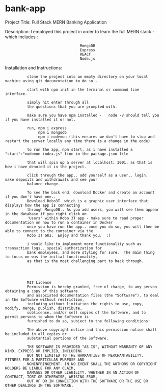 # bank-app

Project Title: Full Stack MERN Banking Application

Description:  I employed this project in order to learn the full MERN stack - which includes : 

                                      MongoDB
                                      Express
                                      REACT
                                      Node.js
                                      
Installation and Instructions:
              
              clone the project into an empty directory on your local machine using git documentation to do so..
              
              start with npm init in the terminal or command line interface. 
              
              simply hit enter through all
              the questions that you are prompted with.
              
              make sure you have npm installed -   node -v should tell you if you have installed it or not.  
              
              run, npm i express
                   npm i mongodb
                   npm i nodemon (this ensures we don't have to stop and restart the server locally any time there is a change in the code)
                   
              to run the app, npm start, as i have installed a "start":"nodemon index.js" line in the package.json file
              
              that will spin up a server at localhost: 3001, as that is how i have denoted it in the project. 
              
              click through the app.. add yourself as a user.. login.  make deposits and withdrawals and see your
              balance change.. 
              
              To see the back end, download Docker and create an account if you don't have one..
              Download Robo3T  which is a graphic user interface that displays how the app is connecting
              through MongoDB.. As you add users, you will see them appear in the database if you right click on
              'Users' within Robo 3T app - make sure to read proper documentation on how to run a container in Docker
              once you have run the app.. once you do so, you will then be able to connect to the container via the 
              Robo 3T GUI.  Enjoy and thank you.  :)
              
              i would like to implement more functionality such as transaction logs.. special authorization for
              bank employees, and more styling for sure.  The main thing to focus on was the initial functionality,
              as that is the most challenging part to hack through.  
              
              
              
              
              MIT License
              Permission is hereby granted, free of charge, to any person obtaining a copy of this software 
              and associated documentation files (the "Software"), to deal in the Software without restriction, 
              including without limitation the rights to use, copy, modify, merge, publish, distribute, 
              sublicense, and/or sell copies of the Software, and to permit persons to whom the Software is 
              furnished to do so, subject to the following conditions:

              The above copyright notice and this permission notice shall be included in all copies or 
              substantial portions of the Software.

              THE SOFTWARE IS PROVIDED "AS IS", WITHOUT WARRANTY OF ANY KIND, EXPRESS OR IMPLIED, INCLUDING 
              BUT NOT LIMITED TO THE WARRANTIES OF MERCHANTABILITY, FITNESS FOR A PARTICULAR PURPOSE AND 
              NONINFRINGEMENT. IN NO EVENT SHALL THE AUTHORS OR COPYRIGHT HOLDERS BE LIABLE FOR ANY CLAIM, 
              DAMAGES OR OTHER LIABILITY, WHETHER IN AN ACTION OF CONTRACT, TORT OR OTHERWISE, ARISING FROM, 
              OUT OF OR IN CONNECTION WITH THE SOFTWARE OR THE USE OR OTHER DEALINGS IN THE SOFTWARE.
              
              
             
              
